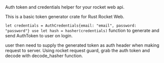 Auth token and credentials helper for your rocket web api.

This is a basic token generator crate for Rust Rocket Web.

``let credentials = AuthCredentials{email: "email", password: "password"}
use let hash = hasher(credentials)`` function to generate and send AuthToken to user on login.

user then need to supply the generated token as auth header when making request to server. Using rocket request guard, grab the auth token and decode with decode_hasher function.
